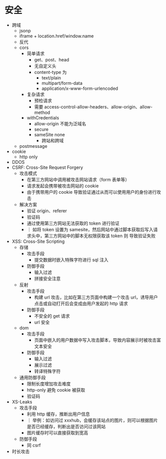 # 安全

-   跨域
    -   jsonp
    -   iframe + location.href/window.name
    -   反代
    -   cors
        -   简单请求
            -   get、post、head
            -   无自定义头
            -   content-type 为
                -   text/plain
                -   multipart/form-data
                -   application/x-www-form-urlencoded
        -   复杂请求
            -   预检请求
            -   需要 access-control-allow-headers、allow-origin、allow-method
        -   withCredentials
            -   allow-origin 不能为泛域名
            -   secure
            -   sameSite none
                -   跨站和跨域
    -   postmessage
-   cookie
    -   http only
-   DDOS
-   CSRF: Cross-Site Request Forgery
    -   攻击模式
        -   在第三方网站中调用被攻击网站请求（form 表单等）
        -   请求发起会携带被攻击网站的 cookie
        -   由于携带用户的 cookie 导致验证通过从而可以使用用户的身份进行攻击
    -   解决方案
        -   验证 origin、referer
        -   验证码
        -   通过使用第三方网站无法获取的 token 进行验证
        -   ｜ 如将 token 设置为 samesite，然后网站中通过脚本获取后写入请求头中，第三方网站中的脚本无权限获取该 token 则
            导致验证失败
-   XSS: Cross-Site Scripting
    -   存储
        -   攻击手段
            -   提交数据时嵌入特殊字符进行 sql 注入
        -   防御手段
            -   输入过滤
            -   拼接安全注意
    -   反射
        -   攻击手段
            -   构建 url 攻击，比如在第三方页面中构建一个攻击 url，诱导用户点击或自动打开后会变成由用户发起的 http 请求
        -   防御手段
            -   不安全的 get 请求
            -   url 安全
    -   dom
        -   攻击手段
            -   页面中嵌入的用户数据中写入攻击脚本，导致内容展示时被攻击富文本安全
        -   防御手段
            -   输入过滤
            -   展示过滤
            -   转译特殊字符
    -   通用防御手段
        -   限制长度增加攻击难度
        -   http-only 避免 cookie 被获取
        -   验证码
-   XS-Leaks
    -   攻击手段
        -   利用 http 缓存，推断出用户信息
        -   ｜ 举例：如访问过 xxxhub，会缓存该站点的图片，则可以根据图片是否已经缓存，判断出是否访问过该网站
        -   图片缓存时可以直接获取到宽高
    -   防御手段
        -   同 csrf
-   时长攻击
